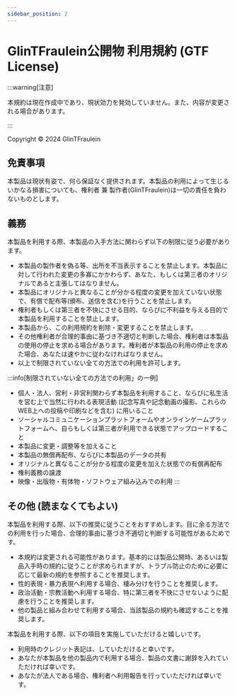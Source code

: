 ```yaml
---
sidebar_position: 2
---
```


# GlinTFraulein公開物 利用規約 (GTF License)

:::warning[注意]

本規約は現在作成中であり、現状効力を発効していません。また、内容が変更される場合があります。

:::

Copyright © 2024 GlinTFraulein

## 免責事項

本製品は現状有姿で、何ら保証なく提供されます。本製品の利用によって生じるいかなる損害についても、権利者 兼 製作者(GlinTFraulein)は一切の責任を負わないものとします。

## 義務

本製品を利用する際、本製品の入手方法に関わらず以下の制限に従う必要があります。
- 本製品の製作者を偽る等、出所を不当表示することを禁止します。本製品に対して行われた変更の多寡にかかわらず、あなた、もしくは第三者のオリジナルであると主張してはなりません。
- 本製品にオリジナルと異なることが分かる程度の変更を加えていない状態で、有償で配布等(頒布、送信を含む)を行うことを禁止します。
- 権利者もしくは第三者を不快にさせる目的、ならびに不利益を与える目的で本製品を利用することを禁止します。
- 本製品から、この利用規約を削除・変更することを禁止します。
- その他権利者が合理的事由に基づき不適切と判断した場合、権利者は本製品の使用の停止を求める場合があります。権利者が本製品の利用の停止を求めた場合、あなたは速やかに従わなければなりません。
- 以上で制限されていない全ての方法での利用を許可します。

:::info[制限されていない全ての方法での利用」の一例]
- 個人・法人、営利・非営利関わらず本製品を利用すること、ならびに私生活を営む上で当然に行われる表現活動 (記念写真や記念動画の撮影、これらのWEB上への投稿や印刷などを含む) に用いること
- ソーシャルコミュニケーションプラットフォームやオンラインゲームプラットフォームへ、自らもしくは第三者が利用できる状態でアップロードすること
- 本製品に変更・調整等を加えること
- 本製品の無償再配布、ならびに本製品のデータの共有
- オリジナルと異なることが分かる程度の変更を加えた状態での有償再配布
- 権利義務の譲渡
- 映像・出版物・有体物・ソフトウェア組み込みでの利用
:::



## その他 (読まなくてもよい)

本製品を利用する際、以下の推奨に従うことをおすすめします。目に余る方法での利用を行った場合、合理的事由に基づき不適切と判断する可能性があるためです。
- 本規約は変更される可能性があります。基本的には製品公開時、あるいは製品入手時の規約に従うことが求められますが、トラブル防止のために必要に応じて最新の規約を参照することを推奨します。
- 性的表現・暴力表現へ利用する場合、棲み分けを行うことを推奨します。
- 政治活動・宗教活動へ利用する場合、特に第三者を不快にさせないように配慮を行うことを推奨します。
- 他の製品と組み合わせて利用する場合、当該製品の規約も確認することを推奨します。


本製品を利用する際、以下の項目を実施していただけると嬉しいです。
- 利用時のクレジット表記は、していただけると幸いです。
- あなたが本製品を他の製品内で利用する場合、製品の文書に謝辞を入れていただければ幸いです。
- あなたが法人である場合、権利者へ利用報告を行っていただければ幸いです。

